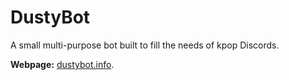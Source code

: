 # DustyBot

A small multi-purpose bot built to fill the needs of kpop Discords.

**Webpage:** [dustybot.info](http://dustybot.info).
